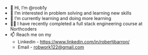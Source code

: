 - 👋 Hi, I’m @roob1y
- 👀 I’m interested in problem solving and learning new skills
- 🌱 I’m currently learning and doing more learning
- 🧑‍🎓 I have recently completed a full stack engineering course at Northcoders
- 📫 Reach me on my 
  - Linkedin - https://www.linkedin.com/in/robertjbarron/
  - Email - robwork122@gmail.com
